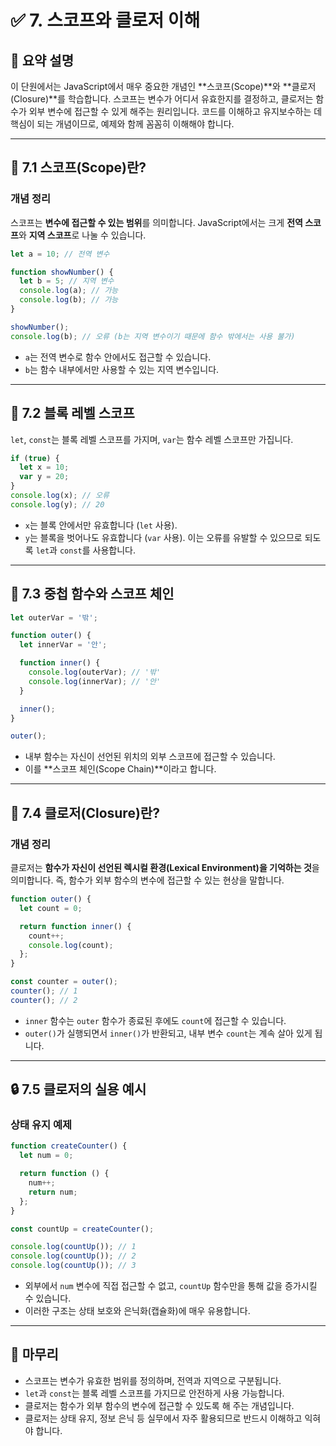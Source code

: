 # ✅ 7. 스코프와 클로저 이해

## 📌 요약 설명
이 단원에서는 JavaScript에서 매우 중요한 개념인 **스코프(Scope)**와 **클로저(Closure)**를 학습합니다. 스코프는 변수가 어디서 유효한지를 결정하고, 클로저는 함수가 외부 변수에 접근할 수 있게 해주는 원리입니다. 코드를 이해하고 유지보수하는 데 핵심이 되는 개념이므로, 예제와 함께 꼼꼼히 이해해야 합니다.

---

## 🧭 7.1 스코프(Scope)란?

### 개념 정리
스코프는 **변수에 접근할 수 있는 범위**를 의미합니다. JavaScript에서는 크게 **전역 스코프**와 **지역 스코프**로 나눌 수 있습니다.

```js
let a = 10; // 전역 변수

function showNumber() {
  let b = 5; // 지역 변수
  console.log(a); // 가능
  console.log(b); // 가능
}

showNumber();
console.log(b); // 오류 (b는 지역 변수이기 때문에 함수 밖에서는 사용 불가)
```

- `a`는 전역 변수로 함수 안에서도 접근할 수 있습니다.
- `b`는 함수 내부에서만 사용할 수 있는 지역 변수입니다.

---

## 🧩 7.2 블록 레벨 스코프

`let`, `const`는 블록 레벨 스코프를 가지며, `var`는 함수 레벨 스코프만 가집니다.

```js
if (true) {
  let x = 10;
  var y = 20;
}
console.log(x); // 오류
console.log(y); // 20
```

- `x`는 블록 안에서만 유효합니다 (`let` 사용).
- `y`는 블록을 벗어나도 유효합니다 (`var` 사용). 이는 오류를 유발할 수 있으므로 되도록 `let`과 `const`를 사용합니다.

---

## 🔁 7.3 중첩 함수와 스코프 체인

```js
let outerVar = '밖';

function outer() {
  let innerVar = '안';

  function inner() {
    console.log(outerVar); // '밖'
    console.log(innerVar); // '안'
  }

  inner();
}

outer();
```

- 내부 함수는 자신이 선언된 위치의 외부 스코프에 접근할 수 있습니다.
- 이를 **스코프 체인(Scope Chain)**이라고 합니다.

---

## 🧠 7.4 클로저(Closure)란?

### 개념 정리
클로저는 **함수가 자신이 선언된 렉시컬 환경(Lexical Environment)을 기억하는 것**을 의미합니다. 즉, 함수가 외부 함수의 변수에 접근할 수 있는 현상을 말합니다.

```js
function outer() {
  let count = 0;

  return function inner() {
    count++;
    console.log(count);
  };
}

const counter = outer();
counter(); // 1
counter(); // 2
```

- `inner` 함수는 `outer` 함수가 종료된 후에도 `count`에 접근할 수 있습니다.
- `outer()`가 실행되면서 `inner()`가 반환되고, 내부 변수 `count`는 계속 살아 있게 됩니다.

---

## 🔒 7.5 클로저의 실용 예시

### 상태 유지 예제
```js
function createCounter() {
  let num = 0;

  return function () {
    num++;
    return num;
  };
}

const countUp = createCounter();

console.log(countUp()); // 1
console.log(countUp()); // 2
console.log(countUp()); // 3
```

- 외부에서 `num` 변수에 직접 접근할 수 없고, `countUp` 함수만을 통해 값을 증가시킬 수 있습니다.
- 이러한 구조는 상태 보호와 은닉화(캡슐화)에 매우 유용합니다.

---

## 🧠 마무리

- 스코프는 변수가 유효한 범위를 정의하며, 전역과 지역으로 구분됩니다.
- `let`과 `const`는 블록 레벨 스코프를 가지므로 안전하게 사용 가능합니다.
- 클로저는 함수가 외부 함수의 변수에 접근할 수 있도록 해 주는 개념입니다.
- 클로저는 상태 유지, 정보 은닉 등 실무에서 자주 활용되므로 반드시 이해하고 익혀야 합니다.